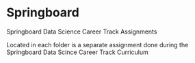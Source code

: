 # Springboard
Springboard Data Science Career Track Assignments

Located in each folder is a separate assignment done during the Springboard Data Scince Career Track Curriculum
